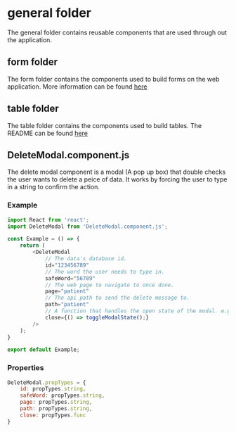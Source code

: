 # general folder

The general folder contains reusable components that are used through out the application.

## form folder

The form folder contains the components used to build forms on the web application. More information can be found [here](./form)

## table folder

The table folder contains the components used to build tables. The README can be found [here](./table)

## DeleteModal.component.js

The delete modal component is a modal (A pop up box) that double checks the user wants to delete a peice of data. It works by forcing the user to type in a string to confirm the action.

### Example

```javascript
import React from 'react';
import DeleteModal from 'DeleteModal.component.js';

const Example = () => {
    return (
        <DeleteModal 
            // The data's database id.
            id="123456789"
            // The word the user needs to type in.
            safeWord="56789"
            // The web page to navigate to once done.
            page="patient"
            // The api path to send the delete message to.
            path="patient"
            // A function that handles the open state of the modal. e.g. closes it.
            close={() => toggleModalState();}
        />
    );
}

export default Example;
```

### Properties

```javascript
DeleteModal.propTypes = {
    id: propTypes.string,
    safeWord: propTypes.string,
    page: propTypes.string,
    path: propTypes.string,
    close: propTypes.func
}
```
